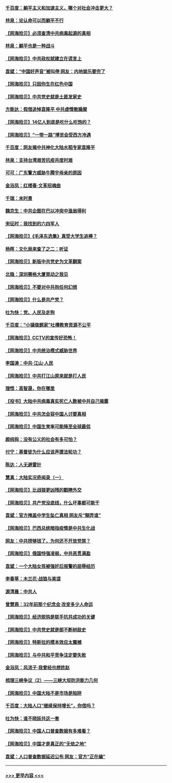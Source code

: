 #### [千百度：躺平主义和加速主义，哪个对社会冲击更大？](../pages/nsc993/n12985512.md?t=05301701) 
#### [林泉：论认命可以而躺平不行](../pages/nsc993/n12985505.md?t=05301701) 
#### [【网海拾贝】必须查清中共病毒起源的真相](../pages/nsc993/n12984276.md?t=05301701) 
#### [林泉：躺平也是一种战斗](../pages/nsc993/n12984194.md?t=05301701) 
#### [【网海拾贝】中共政权就建立在谎言上](../pages/nsc993/n12981880.md?t=05301701) 
#### [袁斌：“中国好声音”被叫停 网友：内地娱乐要完了](../pages/nsc993/n12981826.md?t=05301701) 
#### [【网海拾贝】只因你生在红色中国](../pages/nsc993/n12979096.md?t=05301701) 
#### [【网海拾贝】中共党史就是土匪发家史](../pages/nsc993/n12976478.md?t=05301701) 
#### [方能达：假借追悼袁隆平 中共虚情散臊腥](../pages/nsc993/n12976396.md?t=05301701) 
#### [【网海拾贝】14亿人到底是吃什么吃饱的？](../pages/nsc993/n12974125.md?t=05301701) 
#### [【网海拾贝】“一带一路”博览会受西方冷遇](../pages/nsc993/n12971787.md?t=05301701) 
#### [千百度：网友揭中共神化大陆水稻专家袁隆平](../pages/nsc993/n12971733.md?t=05301701) 
#### [林泉：支持台湾艰苦抗疫共度时艰](../pages/nsc993/n12971350.md?t=05301701) 
#### [可可：广东警方威胁牛腾宇母亲的原因](../pages/nsc993/n12971100.md?t=05301701) 
#### [金浴凤：红楼春·文革招魂曲](../pages/nsc993/n12970354.md?t=05301701) 
#### [千瑞：末时景](../pages/nsc993/n12970337.md?t=05301701) 
#### [魏京生：中共企图在巴以冲突中渔翁得利](../pages/nsc993/n12970286.md?t=05301701) 
#### [宋征时：我找到的六四军人](../pages/nsc993/n12970213.md?t=05301701) 
#### [【网海拾贝】《毛泽东选集》真受大学生追捧？](../pages/nsc993/n12968779.md?t=05301701) 
#### [杨晖：文化局来查了之二：听证](../pages/nsc993/n12966528.md?t=05301701) 
#### [【网海拾贝】新版中共党史为文革翻案](../pages/nsc993/n12967526.md?t=05301701) 
#### [北隐：深圳赛格大厦晃动之我见](../pages/nsc993/n12967393.md?t=05301701) 
#### [【网海拾贝】不要对中共抱任何幻想](../pages/nsc993/n12965222.md?t=05301701) 
#### [【网海拾贝】什么是共产党？](../pages/nsc993/n12962781.md?t=05301701) 
#### [吐为快：党、人民及走狗](../pages/nsc993/n12962747.md?t=05301701) 
#### [千百度：“小镇做题家”吐槽教育资源不公平](../pages/nsc993/n12962705.md?t=05301701) 
#### [【网海拾贝】CCTV的宣传好恐怖！](../pages/nsc993/n12959984.md?t=05301701) 
#### [【网海拾贝】中共统治模式威胁世界](../pages/nsc993/n12957622.md?t=05301701) 
#### [李国涛：中共‧江山‧人民](../pages/nsc993/n12957502.md?t=05301701) 
#### [【网海拾贝】中共打江山原来就是打人民](../pages/nsc993/n12954345.md?t=05301701) 
#### [理悟：高智晟，你在哪里](../pages/nsc993/n12953115.md?t=05301701) 
#### [【投书】大陆中共病毒真实死亡人数被中共自己揭露](../pages/nsc993/n12953050.md?t=05301701) 
#### [【网海拾贝】中共怎会容中国人讨要真相](../pages/nsc993/n12952161.md?t=05301701) 
#### [【网海拾贝】中国生育率可能降至全球最低](../pages/nsc993/n12948793.md?t=05301701) 
#### [颜纯钩：没有公义的社会有多可怕？](../pages/nsc993/n12947626.md?t=05301701) 
#### [付宁：基督徒为什么应该声援法轮功？](../pages/nsc993/n12947233.md?t=05301701) 
#### [陈达：人无避雷针](../pages/nsc993/n12947098.md?t=05301701) 
#### [慧真：大陆实况奇闻录（一）](../pages/nsc993/n12945811.md?t=05301701) 
#### [【网海拾贝】比战狼更凶残的戳瞎外交](../pages/nsc993/n12945717.md?t=05301701) 
#### [【网海拾贝】共产党没底线，什么坏事都可能干](../pages/nsc993/n12942090.md?t=05301701) 
#### [袁斌：官方掩盖中学生坠亡真相 网友斥“糊弄谁”](../pages/nsc993/n12942029.md?t=05301701) 
#### [【网海拾贝】巴西总统暗指疫情是中共生化战](../pages/nsc993/n12938999.md?t=05301701) 
#### [网友：中共捞够钱了，为何还不开放党禁？](../pages/nsc993/n12938952.md?t=05301701) 
#### [【网海拾贝】俄国恃强凌弱，中共恶贯满盈](../pages/nsc993/n12936626.md?t=05301701) 
#### [袁斌：一个大陆女孩被强奸后报警的屈辱经历](../pages/nsc993/n12936547.md?t=05301701) 
#### [李春草：木兰花·战狼与美谍](../pages/nsc993/n12935995.md?t=05301701) 
#### [源清晨：中共人](../pages/nsc993/n12935589.md?t=05301701) 
#### [曾慧燕：32年前那个纪念会 改变多少人命运](../pages/nsc993/n12934233.md?t=05301701) 
#### [【网海拾贝】经济脱钩是联手抗共成功的关键](../pages/nsc993/n12934176.md?t=05301701) 
#### [【网海拾贝】中共党史就是部不断树敌史](../pages/nsc993/n12932844.md?t=05301701) 
#### [【网海拾贝】特斯拉的模本效应太震撼](../pages/nsc993/n12925626.md?t=05301701) 
#### [【网海拾贝】与中共和平竞争注定要失败](../pages/nsc993/n12923326.md?t=05301701) 
#### [金浴凤：风流子‧我曾经也想姓赵](../pages/nsc993/n12920911.md?t=05301701) 
#### [梳理三峡争议（2）——三峡大坝防洪能力几何](../pages/nsc993/n12920173.md?t=05301701) 
#### [【网海拾贝】中国大陆不是市场是陷阱](../pages/nsc993/n12920143.md?t=05301701) 
#### [千百度：大陆人口“继续保持增长”，你信吗？](../pages/nsc993/n12918946.md?t=05301701) 
#### [吐为快：谁不晓妖共这一套](../pages/nsc993/n12918941.md?t=05301701) 
#### [【网海拾贝】中国人口普查数据有多难看？](../pages/nsc993/n12917822.md?t=05301701) 
#### [【网海拾贝】中国才是真正的“无依之地”](../pages/nsc993/n12915845.md?t=05301701) 
#### [袁斌：人口普查数据延迟公布 网友：官方“正在编”](../pages/nsc993/n12915748.md?t=05301701) 

----
#### [ >>> 更早内容 <<< ](../indexes/nsc993-earlier.md)
